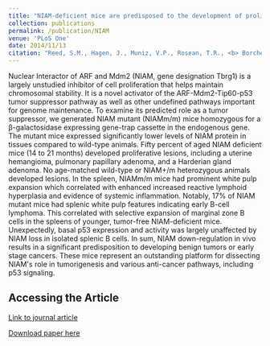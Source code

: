 ```yaml
---
title: "NIAM-deficient mice are predisposed to the development of proliferative lesions including B-cell lymphomas."
collection: publications
permalink: /publication/NIAM
venue: 'PLoS One'
date: 2014/11/13
citation: "Reed, S.M., Hagen, J., Muniz, V.P., Rosean, T.R., <b> Borcherding, N. </b>, Sciegienka, S., Goeken, J.A., Naumann, P.W., Zhang, W., Tompkins, V.S., Janz, S., Meyerholz, D.K., & Quelle, D.E. NIAM-deficient mice are predisposed to the development of proliferative lesions including B-cell lymphomas. PLoS One 2014." 
---
```


Nuclear Interactor of ARF and Mdm2 (NIAM, gene designation Tbrg1) is a largely unstudied inhibitor of cell proliferation that helps maintain chromosomal stability. It is a novel activator of the ARF-Mdm2-Tip60-p53 tumor suppressor pathway as well as other undefined pathways important for genome maintenance. To examine its predicted role as a tumor suppressor, we generated NIAM mutant (NIAMm/m) mice homozygous for a β-galactosidase expressing gene-trap cassette in the endogenous gene. The mutant mice expressed significantly lower levels of NIAM protein in tissues compared to wild-type animals. Fifty percent of aged NIAM deficient mice (14 to 21 months) developed proliferative lesions, including a uterine hemangioma, pulmonary papillary adenoma, and a Harderian gland adenoma. No age-matched wild-type or NIAM+/m heterozygous animals developed lesions. In the spleen, NIAMm/m mice had prominent white pulp expansion which correlated with enhanced increased reactive lymphoid hyperplasia and evidence of systemic inflammation. Notably, 17% of NIAM mutant mice had splenic white pulp features indicating early B-cell lymphoma. This correlated with selective expansion of marginal zone B cells in the spleens of younger, tumor-free NIAM-deficient mice. Unexpectedly, basal p53 expression and activity was largely unaffected by NIAM loss in isolated splenic B cells. In sum, NIAM down-regulation in vivo results in a significant predisposition to developing benign tumors or early stage cancers. These mice represent an outstanding platform for dissecting NIAM's role in tumorigenesis and various anti-cancer pathways, including p53 signaling.

Accessing the Article
-----
[Link to journal article](https://journals.plos.org/plosone/article?id=10.1371/journal.pone.0112126)

[Download paper here](https://ncborcherding.github.io/files/NIAM.pdf)

